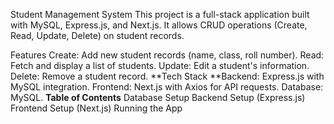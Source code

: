 
Student Management System
This project is a full-stack application built with MySQL, Express.js, and Next.js. It allows CRUD operations (Create, Read, Update, Delete) on student records.

Features
Create: Add new student records (name, class, roll number).
Read: Fetch and display a list of students.
Update: Edit a student's information.
Delete: Remove a student record.
**Tech Stack
**Backend: Express.js with MySQL integration.
Frontend: Next.js with Axios for API requests.
Database: MySQL.
**Table of Contents**
Database Setup
Backend Setup (Express.js)
Frontend Setup (Next.js)
Running the App
